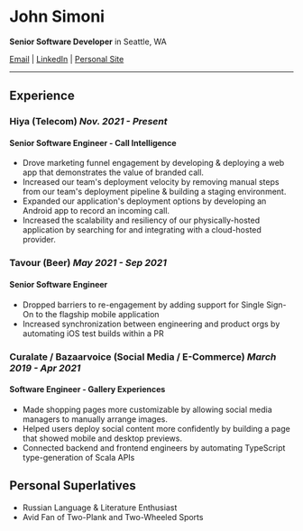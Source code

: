 # John Simoni
**Senior Software Developer** in Seattle, WA

[Email](mailto://jsimoni03@gmail.com) | [LinkedIn](https://www.linkedin.com/in/johnsimoni/) | [Personal Site](https://jsimoni42.github.io)

---

## Experience

### Hiya (Telecom) *Nov. 2021 - Present*
#### Senior Software Engineer - Call Intelligence
- Drove marketing funnel engagement by developing & deploying a web app that demonstrates the value of branded call. 
- Increased our team's deployment velocity by removing manual steps from our team's deployment pipeline & building a staging environment.
- Expanded our application's deployment options by developing an Android app to record an incoming call.
- Increased the scalability and resiliency of our physically-hosted application by searching for and integrating with a cloud-hosted provider.

### Tavour (Beer) *May 2021 - Sep 2021*
#### Senior Software Engineer
- Dropped barriers to re-engagement by adding support for Single Sign-On to the flagship mobile application
- Increased synchronization between engineering and product orgs by automating iOS test builds within a PR

### Curalate / Bazaarvoice (Social Media / E-Commerce) *March 2019 - Apr 2021*
#### Software Engineer - Gallery Experiences
- Made shopping pages more customizable by allowing social media managers to manually arrange images.
- Helped users deploy social content more confidently by building a page that showed mobile and desktop previews. 
- Connected backend and frontend engineers by automating TypeScript type-generation of Scala APIs

## Personal Superlatives
- Russian Language & Literature Enthusiast
- Avid Fan of Two-Plank and Two-Wheeled Sports
